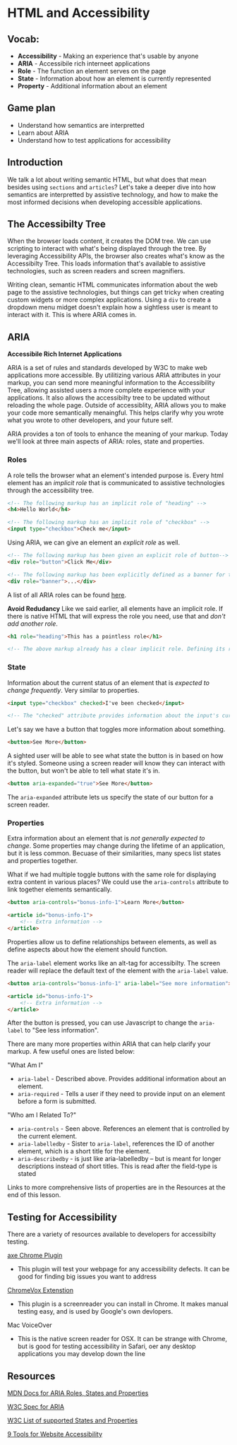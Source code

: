 # HTML and Accessibility

## **Vocab:**
- **Accessibility** - Making an experience that's usable by anyone
- **ARIA** - Accessibile rich interneet applications
- **Role** - The function an element serves on the page
- **State** - Information about how an element is currently represented
- **Property** - Additional information about an element

## **Game plan**
- Understand how semantics are interpretted
- Learn about ARIA
- Understand how to test applications for accessibility 

## **Introduction**
We talk a lot about writing semantic HTML, but what does that mean besides using `sections` and `articles`? Let's take a deeper dive into how semantics are interpretted by assistive technology, and how to make the most informed decisions when developing accessible applications.

## **The Accessibilty Tree** 
When the browser loads content, it creates the DOM tree. We can use scripting to interact with what's being displayed through the tree. By leveraging Accessibility APIs, the browser also creates what's know as the Accessibilty Tree. This loads information that's available to assistive technologies, such as screen readers and screen magnifiers.

Writing clean, semantic HTML communicates information about the web page to the assistive technologies, but things can get tricky when creating custom widgets or more complex applications. Using a `div` to create a dropdown menu midget doesn't explain how a sightless user is meant to interact with it. This is where ARIA comes in.

## **ARIA**
**Accessibile Rich Internet Applications**

ARIA is a set of rules and standards developed by W3C to make web applications more accessible. By utilitizing various ARIA attributes in your markup, you can send more meaningful information to the Accessibility Tree, allowing assisted users a more complete experience with your applications. It also allows the accessibilty tree to be updated without reloading the whole page. Outside of accessiblity, ARIA allows you to make your code more semantically menaingful. This helps clarify why you wrote what you wrote to other developers, and your future self.

ARIA provides a ton of tools to enhance the meaning of your markup. Today we'll look at three main aspects of ARIA: roles, state and properties.

### **Roles**
A role tells the browser what an element's intended purpose is. Every html element has an *implicit role* that is communicated to assistive technologies through the accessibility tree.

```html
<!-- The following markup has an implicit role of "heading" -->
<h4>Hello World</h4> 

<!-- The following markup has an implicit role of "checkbox" -->
<input type="checkbox">Check me</input>
```

Using ARIA, we can give an element an *explicit role* as well.
```html
<!-- The following markup has been given an explicit role of button-->
<div role="button">Click Me</div>

<!-- The following markup has been explicitly defined as a banner for the page. It could contain an image, slogan or other informative general content -->
<div role="banner">...</div>
```
A list of all ARIA roles can be found <a href="https://developer.mozilla.org/en-US/docs/Web/Accessibility/ARIA/ARIA_Techniques#Roles" target="_blank">here</a>.

**Avoid Redudancy**
Like we said earlier, all elements have an implicit role. If there is native HTML that will express the role you need, use that and *don't add another role*. 
```html
<h1 role="heading">This has a pointless role</h1>

<!-- The above markup already has a clear implicit role. Defining its role explicitly only complicates what the browser has to do -->

```

### **State**
Information about the current status of an element that is *expected to change frequently*. Very similar to properties.
```html
<input type="checkbox" checked>I've been checked</input>

<!-- The "checked" attribute provides information about the input's current state -->
```
Let's say we have a button that toggles more information about something. 

```html
<button>See More</button>
```
A sighted user will be able to see what state the button is in based on how it's styled. Someone using a screen reader will know they can interact with the button, but won't be able to tell what state it's in.

```html
<button aria-expanded="true">See More</button>
```
The `aria-expanded` attribute lets us specify the state of our button for a screen reader.


### **Properties**
Extra information about an element that is *not generally expected to change*. Some properties may change during the lifetime of an application, but it is less common. Becuase of their similarities, many specs list states and properties together.

What if we had multiple toggle buttons with the same role for displaying extra content in various places? We could use the `aria-controls` attribute to link together elements semantically.

```html
<button aria-controls="bonus-info-1">Learn More</button>

<article id="bonus-info-1">
    <!-- Extra information -->
</article>
```

Properties allow us to define relationships between elements, as well as define aspects about how the element should function.

The `aria-label` element works like an alt-tag for accessibilty. The screen reader will replace the default text of the element with the `aria-label` value.
```html
<button aria-controls="bonus-info-1" aria-label="See more information">Learn More</button>

<article id="bonus-info-1">
    <!-- Extra information -->
</article>
```
After the button is pressed, you can use Javascript to change the `aria-label` to "See less information".

There are many more properties within ARIA that can help clarify your markup. A few useful ones are listed below:

"What Am I"

* `aria-label` - Described above. Provides additional information about an element.
* `aria-required` - Tells a user if they need to provide input on an element before a form is submitted.

"Who am I Related To?"

* `aria-controls` - Seen above. References an element that is controlled by the current element.
* `aria-labelledby` - Sister to `aria-label`, references the ID of another element, which is a short title for the element.
* `aria-describedby` - is just like aria-labelledby – but is meant for longer descriptions instead of short titles. This is read after the field-type is stated

Links to more comprehensive lists of properties are in the Resources at the end of this lesson.

## Testing for Accessibility

There are a variety of resources available to developers for accessibilty testing.

<a href="https://chrome.google.com/webstore/detail/axe/lhdoppojpmngadmnindnejefpokejbdd" target="_blank">axe Chrome Plugin</a>

- This plugin will test your webpage for any accessibility defects. It can be good for finding big issues you want to address 

<a href="https://chrome.google.com/webstore/detail/chromevox/kgejglhpjiefppelpmljglcjbhoiplfn" target="_blank">ChromeVox Extenstion</a>

- This plugin is a screenreader you can install in Chrome. It makes manual testing easy, and is used by Google's own devlopers.

Mac VoiceOver
- This is the native screen reader for OSX. It can be strange with Chrome, but is good for testing accessibility in Safari, oer any desktop applications you may develop down the line

## Resources
<a href="https://developer.mozilla.org/en-US/docs/Web/Accessibility/ARIA/ARIA_Techniques#Roles" target="_blank">MDN Docs for ARIA Roles, States and Properties</a>

<a href="https://www.w3.org/WAI/PF/aria-1.1/" target="_blank">W3C Spec for ARIA</a>

<a href="https://www.w3.org/WAI/PF/aria-1.1/states_and_properties#aria-label" target="_blank">W3C List of supported States and Properties</a>

<a href="https://www.shopify.com/partners/blog/website-accessibility-testing" target="_blank">9 Tools for Website Accessibility</a>